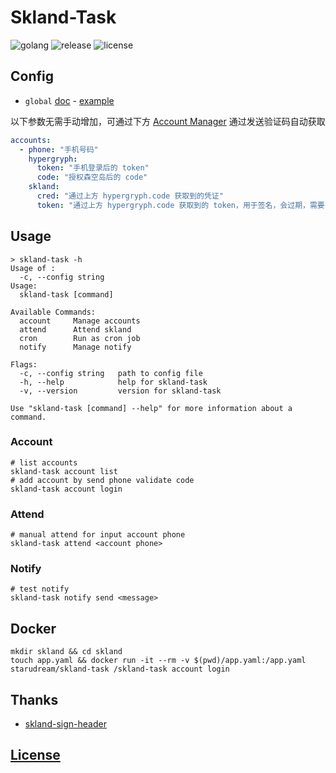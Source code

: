 # Skland-Task

![golang](https://img.shields.io/github/actions/workflow/status/starudream/skland-task/golang.yml?style=for-the-badge&logo=github&label=golang)
![release](https://img.shields.io/github/v/release/starudream/skland-task?style=for-the-badge)
![license](https://img.shields.io/github/license/starudream/skland-task?style=for-the-badge)

## Config

- `global` [doc](https://github.com/starudream/go-lib/blob/v2/README.md) - [example](https://github.com/starudream/go-lib/blob/v2/app.example.yaml)

以下参数无需手动增加，可通过下方 [Account Manager](#account) 通过发送验证码自动获取

```yaml
accounts:
  - phone: "手机号码"
    hypergryph:
      token: "手机登录后的 token"
      code: "授权森空岛后的 code"
    skland:
      cred: "通过上方 hypergryph.code 获取到的凭证"
      token: "通过上方 hypergryph.code 获取到的 token，用于签名，会过期，需要手动 refresh"
```

## Usage

```
> skland-task -h
Usage of :
  -c, --config string
Usage:
  skland-task [command]

Available Commands:
  account     Manage accounts
  attend      Attend skland
  cron        Run as cron job
  notify      Manage notify

Flags:
  -c, --config string   path to config file
  -h, --help            help for skland-task
  -v, --version         version for skland-task

Use "skland-task [command] --help" for more information about a command.
```

### Account

```shell
# list accounts
skland-task account list
# add account by send phone validate code
skland-task account login
```

### Attend

```shell
# manual attend for input account phone
skland-task attend <account phone>
```

### Notify

```shell
# test notify
skland-task notify send <message>
```

## Docker

```shell
mkdir skland && cd skland
touch app.yaml && docker run -it --rm -v $(pwd)/app.yaml:/app.yaml starudream/skland-task /skland-task account login
```

## Thanks

- [skland-sign-header](https://gitee.com/FancyCabbage/skyland-auto-sign#sign-header)

## [License](./LICENSE)
